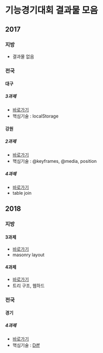 # 기능경기대회 결과물 모음
## 2017
### 지방
- 결과물 없음
### 전국
#### 대구
##### 3과제
- [바로가기](https://github.com/JunilHwang/webskills/tree/master/2017/national/dg_3_20180221)
- 핵심기술 : localStorage
#### 강원
##### 2과제
- [바로가기](https://github.com/JunilHwang/webskills/tree/master/2017/national/kw_2_20180104)
- 핵심기술 : @keyframes, @media, position
##### 4과제
- [바로가기](https://github.com/JunilHwang/webskills/tree/master/2017/national/kw_4_20170927)
- table join
## 2018
### 지방
#### 3과제
- [바로가기](https://github.com/JunilHwang/webskills/tree/master/2018/comporee/client)
- masonry layout
#### 4과제
- [바로가기](https://github.com/JunilHwang/webskills/tree/master/2018/comporee/server)
- 트리 구조, 웹하드
### 전국
#### 경기
##### 4과제
- [바로가기](https://github.com/JunilHwang/webskills/tree/master/2017/national/kk_4_20180703)
- 핵심기술 : [Diff](https://github.com/JunilHwang/webskills/tree/master/2017/national/kk_4_20180703/application/core/Diff.php)